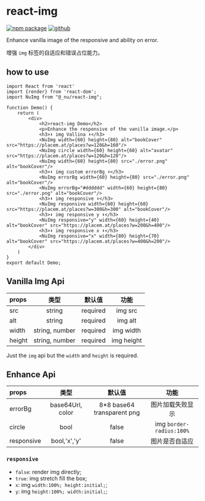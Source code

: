 # react-img

[![npm package][npm-badge]][npm]
[![github][github-badge]][github]

[npm-badge]: https://img.shields.io/npm/v/@_nu/react-img.svg
[npm]: https://www.npmjs.org/package/@_nu/react-img

[github-badge]: https://img.shields.io/github/stars/nu-system/react-img.svg?style=social
[github]: https://github.com/nu-system/react-img

Enhance vanilla image of the responsive and ability on error.

增强 `img` 标签的自适应和错误占位能力。

## how to use

```JSX
import React from 'react'
import {render} from 'react-dom';
import NuImg from "@_nu/react-img";

function Demo() {
    return (
        <div>
            <h2>react-img Demo</h2>
            <p>Enhance the responsive of the vanilla image.</p>
            <h3>⬇️ img Vallina ⬇️</h3>
            <NuImg width={60} height={80} alt="bookCover" src="https://placem.at/places?w=120&h=160"/>
            <NuImg circle width={60} height={60} alt="avatar" src="https://placem.at/places?w=120&h=120"/>
            <NuImg width={60} height={80} src="./error.png" alt="bookCover"/>
            <h3>⬇️ img custom errorBg ⬇️</h3>
            <NuImg errorBg width={60} height={80} src="./error.png" alt="bookCover"/>
            <NuImg errorBg="#dddddd" width={60} height={80} src="./error.png" alt="bookCover"/>
            <h3>⬇️ img responsive ⬇️</h3>
            <NuImg responsive width={60} height={60} src="https://placem.at/places?w=300&h=300" alt="bookCover"/>
            <h3>⬇️ img responsive y ⬇️</h3>
            <NuImg responsive="y" width={60} height={40} alt="bookCover" src="https://placem.at/places?w=200&h=400"/>
            <h3>⬇️ img responsive x ⬇️</h3>
            <NuImg responsive="x" width={80} height={70} alt="bookCover" src="https://placem.at/places?w=400&h=200"/>
        </div>
    )
}
export default Demo;
```


## Vanilla Img Api

| props   | 类型 | 默认值 | 功能 |
|:-----|:-----:|:-----:|:-----:|
| src | string | required | img src |
| alt | string | required | img alt |
| width | string, number | required | img width |
| height | string, number | required | img height |

Just the `img` api but the `width` and `height` is required.

## Enhance Api

| props   | 类型 | 默认值 | 功能 |
|:-----|:-----:|:-----:|:-----:|
| errorBg | base64Url, color | 8*8 base64 transparent png | 图片加载失败显示 |
| circle | bool | false | img `border-radius:100%` |
| responsive | bool,'x','y' | false | 图片是否自适应 |

### `responsive`

- `false`: render img directly;
- `true`: img stretch fill the box;
- `x`: img `width:100%; height:initial;`;
- `y`: img `height:100%; width:initial;`;





